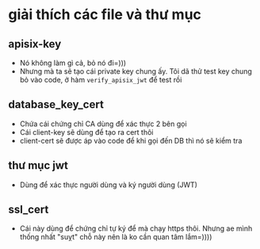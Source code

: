 # giải thích các file và thư mục

## apisix-key
- Nó không làm gì cả, bỏ nó đi=)))
- Nhưng mà ta sẽ tạo cái private key chung ấy. Tôi dã thử test key chung bỏ vào code, ở hàm `verify_apisix_jwt` để test rồi

## database_key_cert
- Chứa cái chứng chỉ CA dùng để xác thực 2 bên gọi
- Cái client-key sẽ dùng để tạo ra cert thôi
- client-cert sẽ được áp vào code để khi gọi đến DB thì nó sẽ kiểm tra

## thư mục jwt
- Dùng để xác thực người dùng và ký người dùng (JWT)

## ssl_cert
- Cái này dùng để chứng chỉ tự ký để mà chạy https thôi. Nhưng ae mình thống nhất "suỵt" chỗ này nên là ko cần quan tâm lắm=))))
